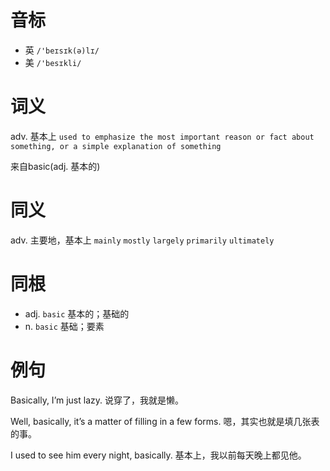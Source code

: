 # 音标

- 英 `/'beɪsɪk(ə)lɪ/`
- 美 `/'besɪkli/`

# 词义

adv. 基本上
`used to emphasize the most important reason or fact about something, or a simple explanation of something`



来自basic(adj. 基本的)

# 同义

adv. 主要地，基本上
`mainly` `mostly` `largely` `primarily` `ultimately`

# 同根

- adj. `basic` 基本的；基础的
- n. `basic` 基础；要素

# 例句

Basically, I’m just lazy.
说穿了，我就是懒。

Well, basically, it’s a matter of filling in a few forms.
嗯，其实也就是填几张表的事。

I used to see him every night, basically.
基本上，我以前每天晚上都见他。



